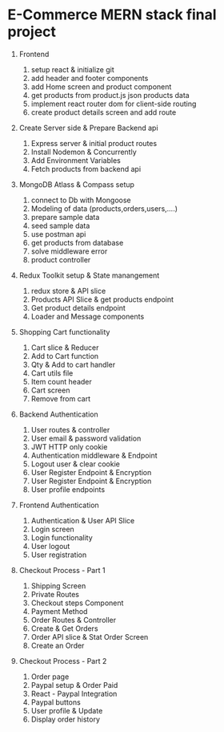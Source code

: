 # E-Commerce MERN stack final project

1. Frontend

   1. setup react & initialize git
   2. add header and footer components
   3. add Home screen and product component
   4. get products from product.js json products data
   5. implement react router dom for client-side routing
   6. create product details screen and add route

2. Create Server side & Prepare Backend api

   1. Express server & initial product routes
   2. Install Nodemon & Concurrently
   3. Add Environment Variables
   4. Fetch products from backend api

3. MongoDB Atlass & Compass setup

   1. connect to Db with Mongoose
   2. Modeling of data (products,orders,users,....)
   3. prepare sample data
   4. seed sample data
   5. use postman api
   6. get products from database
   7. solve middleware error
   8. product controller

4. Redux Toolkit setup & State manangement

   1. redux store & API slice
   2. Products API Slice & get products endpoint
   3. Get product details endpoint
   4. Loader and Message components

5. Shopping Cart functionality

   1. Cart slice & Reducer
   2. Add to Cart function
   3. Qty & Add to cart handler
   4. Cart utils file
   5. Item count header
   6. Cart screen
   7. Remove from cart

6. Backend Authentication

   1. User routes & controller
   2. User email & password validation
   3. JWT HTTP only cookie
   4. Authentication middleware & Endpoint
   5. Logout user & clear cookie
   6. User Register Endpoint & Encryption
   7. User Register Endpoint & Encryption
   8. User profile endpoints

7. Frontend Authentication

   1. Authentication & User API Slice
   2. Login screen
   3. Login functionality
   4. User logout
   5. User registration

8. Checkout Process - Part 1

   1. Shipping Screen
   2. Private Routes
   3. Checkout steps Component
   4. Payment Method
   5. Order Routes & Controller
   6. Create & Get Orders
   7. Order API slice & Stat Order Screen
   8. Create an Order

9. Checkout Process - Part 2
   1. Order page
   2. Paypal setup & Order Paid
   3. React - Paypal Integration
   4. Paypal buttons
   5. User profile & Update
   6. Display order history
